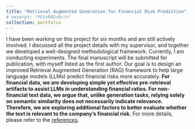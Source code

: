 ```yaml
---
title: "Retrieval Augmented Generation for Financial Risk Prediction"
# excerpt: "PFinRAG<br/>"
collection: portfolio
---
```


I have been working on this project for six months and am still actively involved. I discussed all the project details with my supervisor, and together we developed a well-designed methodological framework. Currently, I am conducting experiments. The final manuscript will be submitted for publication, with myself listed as the first author.
Our goal is to design an improved Retrieval Augmented Generation (RAG) framework to help large language models (LLMs) predict financial risks more accurately. <b>For financial data, we are developing simple yet effective pre-retrieval artifacts to assist LLMs in understanding financial ratios. For non-financial text data, we argue that, unlike generation tasks, relying solely on semantic similarity does not necessarily indicate relevance. Therefore, we are exploring additional factors to better evaluate whether the text is relevant to the company’s financial risk.</b> For more details, please refer to the [references]().